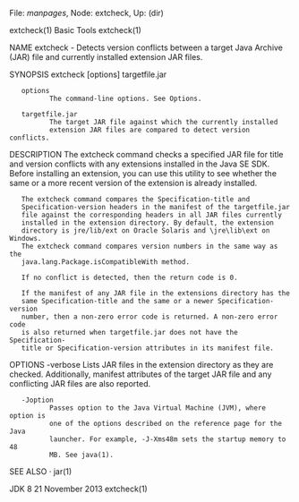 File: *manpages*,  Node: extcheck,  Up: (dir)

extcheck(1)                       Basic Tools                      extcheck(1)



NAME
       extcheck - Detects version conflicts between a target Java Archive
       (JAR) file and currently installed extension JAR files.

SYNOPSIS
       extcheck [options] targetfile.jar


       options
              The command-line options. See Options.

       targetfile.jar
              The target JAR file against which the currently installed
              extension JAR files are compared to detect version conflicts.

DESCRIPTION
       The extcheck command checks a specified JAR file for title and version
       conflicts with any extensions installed in the Java SE SDK. Before
       installing an extension, you can use this utility to see whether the
       same or a more recent version of the extension is already installed.

       The extcheck command compares the Specification-title and
       Specification-version headers in the manifest of the targetfile.jar
       file against the corresponding headers in all JAR files currently
       installed in the extension directory. By default, the extension
       directory is jre/lib/ext on Oracle Solaris and \jre\lib\ext on Windows.
       The extcheck command compares version numbers in the same way as the
       java.lang.Package.isCompatibleWith method.

       If no conflict is detected, then the return code is 0.

       If the manifest of any JAR file in the extensions directory has the
       same Specification-title and the same or a newer Specification-version
       number, then a non-zero error code is returned. A non-zero error code
       is also returned when targetfile.jar does not have the Specification-
       title or Specification-version attributes in its manifest file.

OPTIONS
       -verbose
              Lists JAR files in the extension directory as they are checked.
              Additionally, manifest attributes of the target JAR file and any
              conflicting JAR files are also reported.

       -Joption
              Passes option to the Java Virtual Machine (JVM), where option is
              one of the options described on the reference page for the Java
              launcher. For example, -J-Xms48m sets the startup memory to 48
              MB. See java(1).

SEE ALSO
       · jar(1)



JDK 8                          21 November 2013                    extcheck(1)

